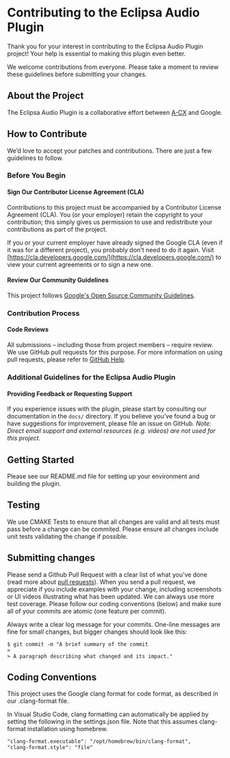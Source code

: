 # Contributing to the Eclipsa Audio Plugin

Thank you for your interest in contributing to the Eclipsa Audio Plugin project! Your help is essential to making this plugin even better.

We welcome contributions from everyone. Please take a moment to review these guidelines before submitting your changes.

## About the Project

The Eclipsa Audio Plugin is a collaborative effort between [A-CX](https://www.a-cx.com/) and Google.

## How to Contribute

We’d love to accept your patches and contributions. There are just a few guidelines to follow.

### Before You Begin

#### Sign Our Contributor License Agreement (CLA)

Contributions to this project must be accompanied by a Contributor License Agreement (CLA). You (or your employer) retain the copyright to your contribution;
this simply gives us permission to use and redistribute your contributions as part of the project.

If you or your current employer have already signed the Google CLA (even if it was for a different project), you probably don't need to do it again.
Visit [https://cla.developers.google.com/](https://cla.developers.google.com/) to view your current agreements or to sign a new one.

#### Review Our Community Guidelines

This project follows [Google's Open Source Community Guidelines](https://opensource.google/conduct).

### Contribution Process

#### Code Reviews

All submissions – including those from project members – require review. We use GitHub pull requests for this purpose.
For more information on using pull requests, please refer to [GitHub Help](https://docs.github.com/en/github/collaborating-with-issues-and-pull-requests/about-pull-requests).

### Additional Guidelines for the Eclipsa Audio Plugin

#### Providing Feedback or Requesting Support

If you experience issues with the plugin, please start by consulting our documentation in the `docs/` directory.
If you believe you’ve found a bug or have suggestions for improvement, please file an issue on GitHub.
*Note: Direct email support and external resources (e.g. videos) are not used for this project.*

## Getting Started

Please see our README.md file for setting up your environment and building the plugin.

## Testing

We use CMAKE Tests to ensure that all changes are valid and all tests must pass before a change can be commited. Please ensure all changes include unit tests validating the change if possible.

## Submitting changes

Please send a Github Pull Request with a clear list of what you've done (read more about [pull requests](http://help.github.com/pull-requests/)). When you send a pull request, we appreciate if you include examples with your change, including screenshots or UI videos illustrating what has been updated. We can always use more test coverage. Please follow our coding conventions (below) and make sure all of your commits are atomic (one feature per commit).

Always write a clear log message for your commits. One-line messages are fine for small changes, but bigger changes should look like this:

    $ git commit -m "A brief summary of the commit
    > 
    > A paragraph describing what changed and its impact."


## Coding Conventions

This project uses the Google clang format for code format, as described in our .clang-format file.

In Visual Studio Code, clang formatting can automatically be applied by setting the following in the settings.json file. Note that this assumes clang-format installation using homebrew.

    "clang-format.executable": "/opt/homebrew/bin/clang-format",
    "clang-format.style": "file"

